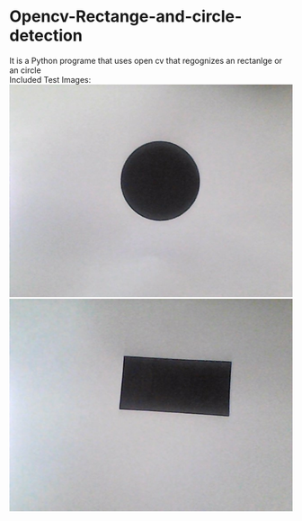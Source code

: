 # Opencv-Rectange-and-circle-detection
It is a Python programe that uses open cv that regognizes an rectanlge or an circle<br />
Included Test Images:<br />
![](https://github.com/Mice0x/Opencv-Rectange-and-circle-detection/blob/master/Circle.jpg)
![](https://github.com/Mice0x/Opencv-Rectange-and-circle-detection/blob/master/Rect.jpg)
